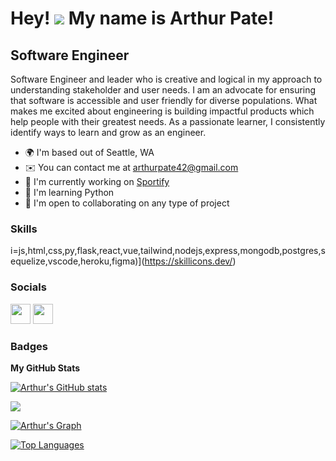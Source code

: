 Hey! ![](https://user-images.githubusercontent.com/18350557/176309783-0785949b-9127-417c-8b55-ab5a4333674e.gif) My name is Arthur Pate!
====================================================================================================================================

Software Engineer
-----------------

Software Engineer and leader who is creative and logical in my approach to understanding stakeholder and user needs. I am an advocate for ensuring that software is accessible and user friendly for diverse populations. What makes me excited about engineering is building impactful products which help people with their greatest needs. As a passionate learner, I consistently identify ways to learn and grow as an engineer.    


* 🌍  I'm based out of Seattle, WA
* ✉️  You can contact me at [arthurpate42@gmail.com](mailto:arthurpate42@gmail.com)
* 🚀  I'm currently working on [Sportify]()
* 🧠  I'm learning Python 
* 🤝  I'm open to collaborating on any type of project

### Skills

i=js,html,css,py,flask,react,vue,tailwind,nodejs,express,mongodb,postgres,sequelize,vscode,heroku,figma)](https://skillicons.dev/)

### Socials

<p align="left"> <a href="https://github.com/ap2121" target="_blank" rel="noreferrer"><img src="https://raw.githubusercontent.com/danielcranney/readme-generator/main/public/icons/socials/github-dark.svg" width="32" height="32" /></a> <a href="https://www.linkedin.com/in/arthurpate21/" target="_blank" rel="noreferrer"><img src="https://raw.githubusercontent.com/danielcranney/readme-generator/main/public/icons/socials/linkedin.svg" width="32" height="32" /></a></p>

### Badges

<b>My GitHub Stats</b>

<a href="https://github.com/ap2121"><img src="https://github-readme-stats.vercel.app/api?username=ap2121&show_icons=true&hide=issues,contribs&title_color=0891b2&text_color=ffffff&icon_color=0891b2&bg_color=1c1917&hide_border=true&show_icons=true" alt="Arthur's GitHub stats" /></a>

<a href="https://github.com/ap2121"><img src="https://github-readme-streak-stats.herokuapp.com/?user=ap2121&stroke=ffffff&background=1c1917&ring=0891b2&fire=0891b2&currStreakNum=ffffff&currStreakLabel=0891b2&sideNums=ffffff&sideLabels=ffffff&dates=ffffff&hide_border=true" /></a>

<a href="https://github.com/ap2121"><img src="https://github-readme-activity-graph.cyclic.app/graph?username=ap2121&bg_color=1c1917&color=ffffff&line=0891b2&point=ffffff&area_color=1c1917&area=true&hide_border=true&custom_title=GitHub%20Commits%20Graph" alt="Arthur's Graph" /></a>

<a href="https://github.com/ap2121" align="left"><img src="https://github-readme-stats.vercel.app/api/top-langs/?username=ap2121&langs_count=10&title_color=0891b2&text_color=ffffff&icon_color=0891b2&bg_color=1c1917&hide_border=true&locale=en&custom_title=Top%20%Languages" alt="Top Languages" /></a>
